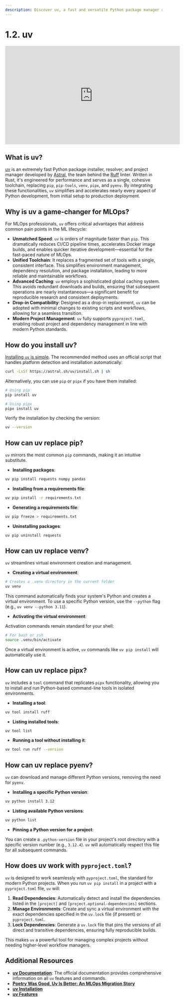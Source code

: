 ```yaml
---
description: Discover uv, a fast and versatile Python package manager and project manager designed to streamline your development workflow. Learn how to install it and use it as a drop-in replacement for pip, venv, pipx, and pyenv.
---
```


# 1.2. uv

<iframe class="youtube" width="560" height="315" src="https://www.youtube.com/embed/E1qoGAGgPBQ?si=zFdP3KvpczLXE_4o" title="YouTube video player" frameborder="0" allow="accelerometer; autoplay; clipboard-write; encrypted-media; gyroscope; picture-in-picture; web-share" referrerpolicy="strict-origin-when-cross-origin" allowfullscreen></iframe>

## What is uv?

[uv](https://docs.astral.sh/uv/) is an extremely fast Python package installer, resolver, and project manager developed by [Astral](https://astral.sh/), the team behind the [Ruff](https://docs.astral.sh/ruff/) linter. Written in Rust, it's engineered for performance and serves as a single, cohesive toolchain, replacing `pip`, `pip-tools`, `venv`, `pipx`, and `pyenv`. By integrating these functionalities, `uv` simplifies and accelerates nearly every aspect of Python development, from initial setup to production deployment.

## Why is uv a game-changer for MLOps?

For MLOps professionals, `uv` offers critical advantages that address common pain points in the ML lifecycle:

- **Unmatched Speed**: `uv` is orders of magnitude faster than `pip`. This dramatically reduces CI/CD pipeline times, accelerates Docker image builds, and enables quicker iterative development—essential for the fast-paced nature of MLOps.
- **Unified Toolchain**: It replaces a fragmented set of tools with a single, consistent interface. This simplifies environment management, dependency resolution, and package installation, leading to more reliable and maintainable workflows.
- **Advanced Caching**: `uv` employs a sophisticated global caching system. This avoids redundant downloads and builds, ensuring that subsequent operations are nearly instantaneous—a significant benefit for reproducible research and consistent deployments.
- **Drop-in Compatibility**: Designed as a drop-in replacement, `uv` can be adopted with minimal changes to existing scripts and workflows, allowing for a seamless transition.
- **Modern Project Management**: `uv` fully supports `pyproject.toml`, enabling robust project and dependency management in line with modern Python standards.

## How do you install uv?

[Installing `uv` is simple](https://docs.astral.sh/uv/getting-started/installation/). The recommended method uses an official script that handles platform detection and installation automatically:

```bash
curl -LsSf https://astral.sh/uv/install.sh | sh
```

Alternatively, you can use `pip` or `pipx` if you have them installed:

```bash
# Using pip
pip install uv

# Using pipx
pipx install uv
```

Verify the installation by checking the version:

```bash
uv --version
```

## How can uv replace pip?

`uv` mirrors the most common `pip` commands, making it an intuitive substitute.

- **Installing packages**:

```bash
uv pip install requests numpy pandas
```

- **Installing from a requirements file**:

```bash
uv pip install -r requirements.txt
```

- **Generating a requirements file**:

```bash
uv pip freeze > requirements.txt
```

- **Uninstalling packages**:

```bash
uv pip uninstall requests
```

## How can uv replace venv?

`uv` streamlines virtual environment creation and management.

- **Creating a virtual environment**:

```bash
# Creates a .venv directory in the current folder
uv venv
```

This command automatically finds your system's Python and creates a virtual environment. To use a specific Python version, use the `--python` flag (e.g., `uv venv --python 3.11`).

- **Activating the virtual environment**:

Activation commands remain standard for your shell:

```bash
# For bash or zsh
source .venv/bin/activate
```

Once a virtual environment is active, `uv` commands like `uv pip install` will automatically use it.

## How can uv replace pipx?

`uv` includes a `tool` command that replicates `pipx` functionality, allowing you to install and run Python-based command-line tools in isolated environments.

- **Installing a tool**:

```bash
uv tool install ruff
```

- **Listing installed tools**:

```bash
uv tool list
```

- **Running a tool without installing it**:

```bash
uv tool run ruff --version
```

## How can uv replace pyenv?

`uv` can download and manage different Python versions, removing the need for `pyenv`.

- **Installing a specific Python version**:

```bash
uv python install 3.12
```

- **Listing available Python versions**:

```bash
uv python list
```

- **Pinning a Python version for a project**:

You can create a `.python-version` file in your project's root directory with a specific version number (e.g., `3.12.4`). `uv` will automatically respect this file for all subsequent commands.

## How does uv work with `pyproject.toml`?

`uv` is designed to work seamlessly with `pyproject.toml`, the standard for modern Python projects. When you run `uv pip install` in a project with a `pyproject.toml` file, `uv` will:

1.  **Read Dependencies**: Automatically detect and install the dependencies listed in the `[project]` and `[project.optional-dependencies]` sections.
2.  **Manage Environments**: Create and sync a virtual environment with the exact dependencies specified in the `uv.lock` file (if present) or `pyproject.toml`.
3.  **Lock Dependencies**: Generate a `uv.lock` file that pins the versions of all direct and transitive dependencies, ensuring fully reproducible builds.

This makes `uv` a powerful tool for managing complex projects without needing higher-level workflow managers.

## Additional Resources

- **[uv Documentation](https://docs.astral.sh/uv/)**: The official documentation provides comprehensive information on all `uv` features and commands.
- **[Poetry Was Good, Uv Is Better: An MLOps Migration Story](https://medium.com/@fmind/poetry-was-good-uv-is-better-an-mlops-migration-story-f52bf0c6c703)**
- **[uv Installation](https://docs.astral.sh/uv/getting-started/installation/)**
- **[uv Features](https://docs.astral.sh/uv/getting-started/features/)**

